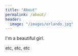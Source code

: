 ```yaml
---
title: "About"
permalink: /about/
header:
  image: "/images/orlando.jpg"
---
```


I'm a beautiful girl.

etc, etc, etc
